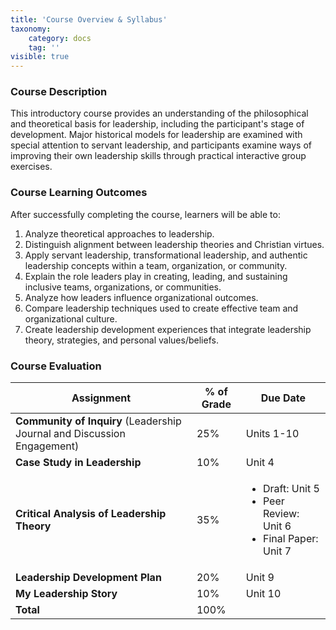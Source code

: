 ```yaml
---
title: 'Course Overview & Syllabus'
taxonomy:
    category: docs
    tag: ''
visible: true
---
```


### Course Description
This introductory course provides an understanding of the philosophical and theoretical basis for leadership, including the participant's stage of development.  Major historical models for leadership are examined with special attention to servant leadership, and participants examine ways of improving their own leadership skills through practical interactive group exercises.


### Course Learning Outcomes
After successfully completing the course, learners will be able to:

1.  Analyze theoretical approaches to leadership.
2.  Distinguish alignment between leadership theories and Christian virtues.
3.  Apply servant leadership, transformational leadership, and authentic leadership concepts within a team, organization, or community.
4.  Explain the role leaders play in creating, leading, and sustaining inclusive teams, organizations, or communities.
5.  Analyze how leaders influence organizational outcomes.
6.  Compare leadership techniques used to create effective team and organizational culture.
7.  Create leadership development experiences that integrate leadership theory, strategies, and personal values/beliefs.


### Course Evaluation

| **Assignment**                                                                        | **% of Grade** | **Due Date** |
|---------------------------------------------------------------------------------------|----------------|--------------|
| **Community of Inquiry** (Leadership Journal and Discussion Engagement)  | 25%            | Units 1-10   |
| **Case Study in Leadership**      | 10%             | Unit 4       |
| **Critical Analysis of Leadership Theory**  | 35%            | <ul><li>Draft: Unit 5</li><li>Peer Review: Unit 6</li><li>Final Paper: Unit 7</li></ul>  |
| **Leadership Development Plan**    | 20%            | Unit 9       |
| **My Leadership Story**  | 10%            | Unit 10       |
| **Total**    | 100%             |       |
